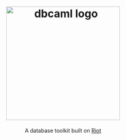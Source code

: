 <h1 align="center">
  <img alt="dbcaml logo" src="https://raw.githubusercontent.com/dbcaml/dbcaml/main/images/logo.png" width="300"/>
</h1>

<p align="center">
  A database toolkit built on <a href="https://github.com/riot-ml/riot">Riot</a>
</p>

